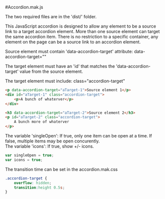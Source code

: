 #Accordion.mak.js

The two required files are in the 'dist/' folder. 

This JavaScript accordion is designed to allow any element to be a source link to a target accordion element. More than one source element can target the same accordion item. There is no restriction to a specific container, any element on the page can be a source link to an accordion element.

Source element must contain 'data-accordion-target' attribute:
data-accordion-target="<id-of-target-element>" 

The target element must have an 'id' that matches the 'data-accordion-target' value from the source element.

The target element must include:   class="accordion-target"

```html
<p data-accordion-target="aTarget-1">Source element 1</p>
<div id="aTarget-1" class="accordion-target">
	<p>A bunch of whaterver</p>
</div>

<h3 data-accordion-target="aTarget-2">Source element 2</h3>
<p id="aTarget-2" class="accordion-target">
	A bunch more of whaterver
</p>
```

The variable 'singleOpen': If true, only one item can be open at a time. If false, multiple items may be open concurently.  
The variable 'icons': If true, show +/- icons.
```javascript
var singleOpen = true;
var icons = true;
```

The transition time can be set in the accordion.mak.css

```css
.accordion-target { 
    overflow: hidden;
    transition:height 0.5s;
}
```



